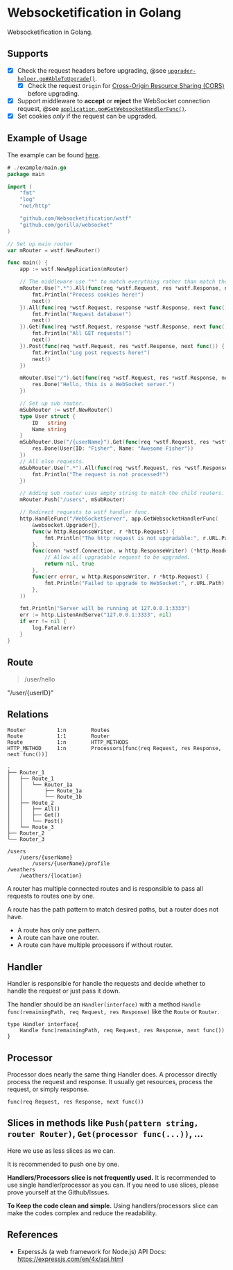 # Websocketification in Golang

<!-- > 2:48 PM, 6/23/17. -->

Websocketification in Golang.

## Supports

- [x] Check the request headers before upgrading, @see [`upgrader-helper.go#AbleToUpgrade()`](https://godoc.org/github.com/Websocketification/wstf#AbleToUpgrade).
	- [x] Check the request `Origin` for [Cross-Origin Resource Sharing (CORS)](https://developer.mozilla.org/en-US/docs/Web/HTTP/CORS) before upgrading.
- [x] Support middleware to **accept** or **reject** the WebSocket connection request, @see [`application.go#GetWebsocketHandlerFunc()`](https://godoc.org/github.com/Websocketification/wstf#Application.GetWebsocketHandlerFunc).
- [x] Set cookies *only* if the request can be upgraded.

## Example of Usage

The example can be found [here](example/main.go).

```go
# ./example/main.go
package main

import (
	"fmt"
	"log"
	"net/http"

	"github.com/Websocketification/wstf"
	"github.com/gorilla/websocket"
)

// Set up main router
var mRouter = wstf.NewRouter()

func main() {
	app := wstf.NewApplication(mRouter)

	// The middleware use "*" to match everything rather than match the child routers.
	mRouter.Use(".*").All(func(req *wstf.Request, res *wstf.Response, next func()) {
		fmt.Println("Process cookies here!")
		next()
	}).All(func(req *wstf.Request, response *wstf.Response, next func()) {
		fmt.Println("Request database!")
		next()
	}).Get(func(req *wstf.Request, response *wstf.Response, next func()) {
		fmt.Println("All GET requests!")
		next()
	}).Post(func(req *wstf.Request, res *wstf.Response, next func()) {
		fmt.Println("Log post requests here!")
		next()
	})

	mRouter.Use("/").Get(func(req *wstf.Request, res *wstf.Response, next func()) {
		res.Done("Hello, this is a WebSocket server.")
	})

	// Set up sub router.
	mSubRouter := wstf.NewRouter()
	type User struct {
		ID   string
		Name string
	}
	mSubRouter.Use("/{userName}").Get(func(req *wstf.Request, res *wstf.Response, next func()) {
		res.Done(User{ID: "Fisher", Name: "Awesome Fisher"})
	})
	// All else requests.
	mSubRouter.Use(".*").All(func(req *wstf.Request, res *wstf.Response, next func()) {
		fmt.Println("The request is not processed!")
	})

	// Adding sub router uses empty string to match the child routers.
	mRouter.Push("/users", mSubRouter)

	// Redirect requests to wstf handler func.
	http.HandleFunc("/WebSocketServer", app.GetWebsocketHandlerFunc(
		&websocket.Upgrader{},
		func(w http.ResponseWriter, r *http.Request) {
			fmt.Println("The http request is not upgradable:", r.URL.Path)
		},
		func(conn *wstf.Connection, w http.ResponseWriter) (*http.Header, bool) {
			// Allow all upgradable request to be upgraded.
			return nil, true
		},
		func(err error, w http.ResponseWriter, r *http.Request) {
			fmt.Println("Failed to upgrade to WebSocket:", r.URL.Path)
		},
	))

	fmt.Println("Server will be running at 127.0.0.1:3333")
	err := http.ListenAndServe("127.0.0.1:3333", nil)
	if err != nil {
		log.Fatal(err)
	}
}
```


## Route

> /user/hello

"/user/{userID}"

## Relations

```
Router          1:n        Routes
Route           1:1        Router
Route           1:n        HTTP_METHODS
HTTP_METHOD     1:n        Processors[func(req Request, res Response, next func())]
```


```
.
├── Router_1
│   ├── Route_1
│   │   └── Router_1a
│   │       ├── Route_1a
│   │       └── Route_1b
│   ├── Route_2
│   │   ├── All()
│   │   ├── Get()
│   │   └── Post()
│   └── Route_3
├── Router_2
└── Router_3
```

```
/users
    /users/{userName}
        /users/{userName}/profile
/weathers
    /weathers/{location}
```

A router has multiple connected routes and is responsible to pass all requests to routes one by one.

A route has the path pattern to match desired paths, but a router does not have.

- A route has only one pattern.
- A route can have one router.
- A route can have multiple processors if without router.

## Handler

Handler is responsible for handle the requests and decide whether to handle
the request or just pass it down.

The handler should be an `Handler(interface)` with a method
`Handle func(remainingPath, req Request, res Response)`
like the `Route` or `Router`.

```Golang
type Handler interface{
    Handle func(remainingPath, req Request, res Response, next func())
}
```

## Processor

Processor does nearly the same thing Handler does.
A processor directly process the request and response.
It usually get resources, process the request, or simply response.

```Golang
func(req Request, res Response, next func())
```

## Slices in methods like `Push(pattern string, router Router)`, `Get(processor func(...))`, ...

Here we use as less slices as we can.

It is recommended to push one by one.

**Handlers/Processors slice is not frequently used.**
It is recommended to use single handler/processor as you can.
If you need to use slices, please prove yourself at the Github/Issues.

**To Keep the code clean and simple.**
Using handlers/processors slice can make the codes complex and reduce the readability.

## References

- ExperssJs (a web framework for Node.js) API Docs: https://expressjs.com/en/4x/api.html
